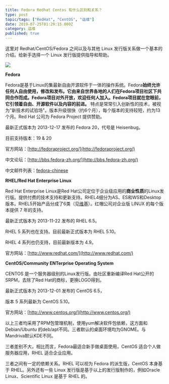 ```yaml
---
title: Fedora Redhat Centos 有什么区别和关系？
type: post
topic/tags: ["RedHat", "CentOS", "运维"]
date: 2019-07-25T01:29:15.000Z
category: 运维
published: true
---
```


这里对 Redhat/CentOS/Fedora 之间以及与其他 Linux 发行版关系做一个基本的介绍。给新手选择一个 Linux 发行版提供指导和帮助。

![](https://note.bioitee.com/yuque/0/2019/png/126032/1564018188751-ddfd3568-4d40-4ccd-9220-0d05efdaa1c6.png#align=left&display=inline&height=764&originHeight=764&originWidth=593&size=0&status=done&width=593)

**Fedora**

Fedora是基于Linux的集最新自由开源软件于一体的操作系统。Fedora**始终允许任何人自由使用，修改和发布。**它由来自世界各地的人们在Fedora项目社区下共同合作而成。Fedora项目对外开放，欢迎任何人加入。Fedora项目就在您眼前，它**引领着自由、开源软件以及内容的前进。** 特点是常常引入创新性的技术，被视为"新技术的试验场"。版本升级很快（约6个月），每个版本的支持较短，约为13个月。Red Hat 公司为 Fedora Project 提供赞助。

最新正式版本为 2013-12-17 发布的 Fedora 20，代号是 Heisenbug。

目前支持版本：19 & 20

官方网站：[http://fedoraproject.org/](http://fedoraproject.org/)

中文论坛：[http://bbs.fedora-zh.org/](http://bbs.fedora-zh.org/)

中文邮件列表：[fedora-chinese](https://admin.fedoraproject.org/mailman/listinfo/chinese)

**RHEL/Red Hat Enterprise Linux**

Red Hat Enterprise Linux是Red Hat公司定位于企业级应用的**商业性质**的Linux发行版。提供付费的技术支持和更新支持。RHEL4细分为AS、ES和WS和Desktop版本。RHEL5开始产品分成了6类（见[维基](http://en.wikipedia.org/wiki/Red_Hat_Enterprise_Linux)）。红帽公司对企业版 LINUX 的每个版本提供 7 年的支持。

最新正式版本为 2013-11-22 发布的 RHEL 6.5。

RHEL 5 系列也在支持。目前最新正式版本为 RHEL 5.10。

RHEL 4 系列也仍支持，目前最新版本为 4.9。

官方网站：[http://www.redhat.com/](http://www.redhat.com/)

**CentOS/Community ENTerprise Operating System**

CENTOS 是一个服务器级别的Linux发行版。由社区重新编译Red Hat公开的SRPM，去除了Red Hat的商标，更换LOGO得到。

最新正式版本为 2013-12-01 发布的 CentOS 6.5，

版本 5 系列最新为 CentOS 5.10。

官方网站：[http://www.centos.org/](http://www.centos.org/)

以上三者均采用了RPM包管理机制，使用yum解决软件包依赖，这方面和Debian/Ubuntu 的deb/apt不同。三者默认的桌面环境均为GNOME。与Mandriva默认KDE不同。

三者差别不大，相比而言，Fedora最适合新手做桌面使用，CentOS 适合个人做服务器应用，RHEL 适合企业应用。

三者之间有一定的依赖关系。RHEL 可以视为 Fedora 的派生版，CentOS 本身基于 RHEL。另外还有一些 Linux 发行版是基于以上的发行版制作的，例如Oracle Linux、Scientific Linux 是基于 RHEL 的。

